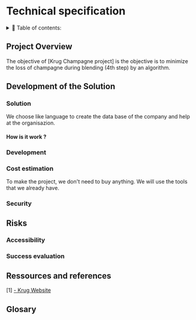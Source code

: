 # Technical specification

<details> 
<summary> 📖 Table of contents:</summary>

- [Technical specification](#technical-specification)
  - [Project Overview](#project-overview)
  - [Development of the Solution](#development-of-the-solution)
    - [Solution](#solution)
      - [How is it work ?](#how-is-it-work-)
    - [Development](#development)
    - [Cost estimation](#cost-estimation)
    - [Security](#security)
  - [Risks](#risks)
    - [Accessibility](#accessibility)
    - [Success evaluation](#success-evaluation)
  - [Ressources and references](#ressources-and-references)
  - [Glosary](#glosary)

</details>

## Project Overview

The objective of [Krug Champagne project] is the objective is to minimize the loss of champagne during blending (4th step) by an algorithm.
<!--ajouter détails plus tard -->

## Development of the Solution

### Solution
<!--a revoir -->
We choose <!--language--> like language to create the data base of the company and help at the organisazion.

#### How is it work ?

### Development 


### Cost estimation

To make the project, we don't need to buy anything. We will use the tools that we already have.

### Security

## Risks

<!--a ajouté -->

### Accessibility

### Success evaluation

## Ressources and references

[1] [- Krug Website](https://www.krug.com/fr/la-maison-krug)


## Glosary 
